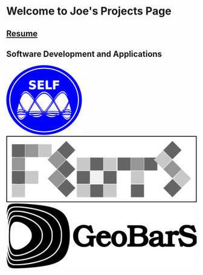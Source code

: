 # Welcome to Joe's Projects Page

## [Resume](schoonover_cv.pdf)


## Software Development and Applications
  [ ![useful image](SELF-icon.png) ](https://schoonovernumerics.github.io/SELF-Fluids/) 
  [ ![useful image](FEOTS_Logo.png) ](https://schoonovernumerics.github.io/FEOTS/) 
  [ ![useful image](geobars_logo.png) ](https://schoonovernumerics.github.io/GeoBarS/) 

